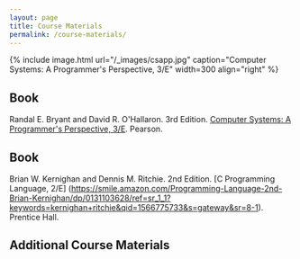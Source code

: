 ```yaml
---
layout: page
title: Course Materials
permalink: /course-materials/
---
```


{% include image.html url="/_images/csapp.jpg" caption="Computer Systems: A Programmer's Perspective, 3/E" width=300 align="right" %}

## Book

Randal E. Bryant and David R. O'Hallaron. 3rd Edition. [Computer Systems: A Programmer's Perspective, 3/E](http://csapp.cs.cmu.edu/3e/home.html). Pearson.

## Book

Brian W. Kernighan and Dennis M. Ritchie. 2nd Edition. [C Programming Language, 2/E] (https://smile.amazon.com/Programming-Language-2nd-Brian-Kernighan/dp/0131103628/ref=sr_1_1?keywords=kernighan+ritchie&qid=1566775733&s=gateway&sr=8-1). Prentice Hall.

## Additional Course Materials
